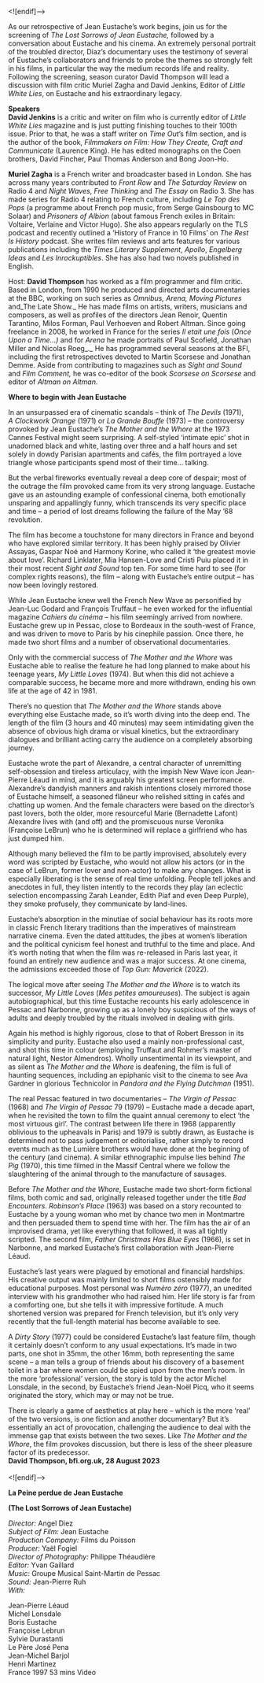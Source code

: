 

<![endif]-->

As our retrospective of Jean Eustache’s work begins, join us for the screening of _The Lost Sorrows of Jean Eustache,_ followed by a conversation about Eustache and his cinema. An extremely personal portrait of the troubled director, Diaz’s documentary uses the testimony of several of Eustache’s collaborators and friends to probe the themes so strongly felt in his films, in particular the way the medium records life and reality. Following the screening, season curator David Thompson will lead a discussion with film critic Muriel Zagha and David Jenkins, Editor of _Little White Lies_, on Eustache and his extraordinary legacy.  

**Speakers**  
**David Jenkins**  is a critic and writer on film who is currently editor of _Little White Lies_ magazine and is just putting finishing touches to their 100th issue. Prior to that, he was a staff writer on _Time_ _Out_’s film section, and is the author of the book, _Filmmakers on Film: How They Create, Craft and Communicate_ (Laurence King). He has edited monographs on the Coen brothers, David Fincher, Paul Thomas Anderson and Bong Joon-Ho.

**Muriel Zagha** is a French writer and broadcaster based in London. She has across many years contributed to _Front Row_ and _The Saturday Review_ on Radio 4 and _Night Waves_, _Free Thinking_ and _The Essay_ on Radio 3. She has made series for Radio 4 relating to French culture, including _Le Top des Pops_ (a programme about French pop music, from Serge Gainsbourg to MC Solaar) and _Prisoners of Albion_ (about famous French exiles in Britain: Voltaire, Verlaine and Victor Hugo). She also appears regularly on the TLS podcast and recently outlined a ‘History of France in 10 Films’ on _The Rest Is History_ podcast. She writes film reviews and arts features for various publications including the _Times Literary Supplement_, _Apollo_, _Engelberg Ideas_ and _Les Inrockuptibles_. She has also had two novels published in English.

Host: **David Thompson** has worked as a film programmer and film critic. Based in London, from 1990 he produced and directed arts documentaries at the BBC, working on such series as _Omnibus, Arena, Moving Pictures_ and_The Late Show._ He has made films on artists, writers, musicians and composers, as well as profiles of the directors Jean Renoir, Quentin Tarantino, Milos Forman, Paul Verhoeven and Robert Altman. Since going freelance in 2008, he worked in France for the series _Il etait une fois_ (_Once Upon a Time…)_ and for _Arena_ he made portraits of Paul Scofield, Jonathan Miller and Nicolas Roeg_._ He has programmed several seasons at the BFI, including the first retrospectives devoted to Martin Scorsese and Jonathan Demme. Aside from contributing to magazines such as _Sight and Sound_ and _Film Comment,_ he was co-editor of the book _Scorsese on Scorsese_ and editor of _Altman on Altman._

**Where to begin with Jean Eustache**

In an unsurpassed era of cinematic scandals – think of _The Devils_ (1971),  
_A Clockwork Orange_ (1971) or _La Grande Bouffe_ (1973) – the controversy provoked by Jean Eustache’s _The Mother and the Whore_ at the 1973 Cannes Festival might seem surprising. A self-styled ‘intimate epic’ shot in unadorned black and white, lasting over three and a half hours and set solely in dowdy Parisian apartments and cafés, the film portrayed a love triangle whose participants spend most of their time… talking.

But the verbal fireworks eventually reveal a deep core of despair; most of the outrage the film provoked came from its very strong language. Eustache gave us an astounding example of confessional cinema, both emotionally unsparing and appallingly funny, which transcends its very specific place and time – a period of lost dreams following the failure of the May ’68 revolution.

The film has become a touchstone for many directors in France and beyond who have explored similar territory. It has been highly praised by Olivier Assayas, Gaspar Noé and Harmony Korine, who called it ‘the greatest movie about love’. Richard Linklater, Mia Hansen-Love and Cristi Puiu placed it in their most recent _Sight and Sound_ top ten. For some time hard to see (for complex rights reasons), the film – along with Eustache’s entire output – has now been lovingly restored.

While Jean Eustache knew well the French New Wave as personified by Jean-Luc Godard and François Truffaut – he even worked for the influential magazine _Cahiers du cinéma_ – his film seemingly arrived from nowhere. Eustache grew up in Pessac, close to Bordeaux in the south-west of France, and was driven to move to Paris by his cinephile passion. Once there, he made two short films and a number of observational documentaries.

Only with the commercial success of _The Mother and the Whore_ was Eustache able to realise the feature he had long planned to make about his teenage years, _My Little Loves_ (1974). But when this did not achieve a comparable success, he became more and more withdrawn, ending his own life at the age of 42 in 1981.

There’s no question that _The Mother and the Whore_ stands above everything else Eustache made, so it’s worth diving into the deep end. The length of the film (3 hours and 40 minutes) may seem intimidating given the absence of obvious high drama or visual kinetics, but the extraordinary dialogues and brilliant acting carry the audience on a completely absorbing journey.

Eustache wrote the part of Alexandre, a central character of unremitting self-obsession and tireless articulacy, with the impish New Wave icon Jean-Pierre Léaud in mind, and it is arguably his greatest screen performance. Alexandre’s dandyish manners and rakish intentions closely mirrored those of Eustache himself, a seasoned flâneur who relished sitting in cafés and chatting up women. And the female characters were based on the director’s past lovers, both the older, more resourceful Marie (Bernadette Lafont) Alexandre lives with (and off) and the promiscuous nurse Veronika (Françoise LeBrun) who he is determined will replace a girlfriend who has just dumped him.

Although many believed the film to be partly improvised, absolutely every word was scripted by Eustache, who would not allow his actors (or in the case of LeBrun, former lover and non-actor) to make any changes. What is especially liberating is the sense of real time unfolding. People tell jokes and anecdotes in full, they listen intently to the records they play (an eclectic selection encompassing Zarah Leander, Edith Piaf and even Deep Purple), they smoke profusely, they communicate by land-lines.

Eustache’s absorption in the minutiae of social behaviour has its roots more in classic French literary traditions than the imperatives of mainstream narrative cinema. Even the dated attitudes, the jibes at women’s liberation and the political cynicism feel honest and truthful to the time and place. And it’s worth noting that when the film was re-released in Paris last year, it found an entirely new audience and was a major success. At one cinema, the admissions exceeded those of _Top Gun: Maverick_ (2022).

The logical move after seeing _The Mother and the Whore_ is to watch its successor, _My Little Loves_ (_Mes petites amoureuses_). The subject is again autobiographical, but this time Eustache recounts his early adolescence in Pessac and Narbonne, growing up as a lonely boy suspicious of the ways of adults and deeply troubled by the rituals involved in dealing with girls.

Again his method is highly rigorous, close to that of Robert Bresson in its simplicity and purity. Eustache also used a mainly non-professional cast, and shot this time in colour (employing Truffaut and Rohmer’s master of natural light, Nestor Almendros). Wholly unsentimental in its viewpoint, and as silent as _The Mother and the Whore_ is deafening, the film is full of haunting sequences, including an epiphanic visit to the cinema to see Ava Gardner in glorious Technicolor in _Pandora and the Flying Dutchman_ (1951).

The real Pessac featured in two documentaries – _The Virgin of Pessac_ (1968) and _The Virgin of Pessac_ 79 (1979) – Eustache made a decade apart, when he revisited the town to film the quaint annual ceremony to elect ‘the most virtuous girl’. The contrast between life there in 1968 (apparently oblivious to the upheavals in Paris) and 1979 is subtly drawn, as Eustache is determined not to pass judgement or editorialise, rather simply to record events much as the Lumière brothers would have done at the beginning of the century (and cinema). A similar ethnographic impulse lies behind _The Pig_ (1970), this time filmed in the Massif Central where we follow the slaughtering of the animal through to the manufacture of sausages.

Before _The Mother and the Whore_, Eustache made two short-form fictional films, both comic and sad, originally released together under the title _Bad Encounters_. _Robinson’s Place_ (1963) was based on a story recounted to Eustache by a young woman who met by chance two men in Montmartre and then persuaded them to spend time with her. The film has the air of an improvised drama, yet like everything that followed, it was all tightly scripted. The second film, _Father Christmas Has Blue Eyes_ (1966), is set in Narbonne, and marked Eustache’s first collaboration with Jean-Pierre Léaud.

Eustache’s last years were plagued by emotional and financial hardships. His creative output was mainly limited to short films ostensibly made for educational purposes. Most personal was _Numéro zéro_ (1977), an unedited interview with his grandmother who had raised him. Her life story is far from a comforting one, but she tells it with impressive fortitude. A much shortened version was prepared for French television, but it’s only very recently that the full-length material has become available to see.

A _Dirty Story_ (1977) could be considered Eustache’s last feature film, though it certainly doesn’t conform to any usual expectations. It’s made in two parts, one shot in 35mm, the other 16mm, both representing the same scene – a man tells a group of friends about his discovery of a basement toilet in a bar where women could be spied upon from the men’s room. In the more ‘professional’ version, the story is told by the actor Michel Lonsdale, in the second, by Eustache’s friend Jean-Noël Picq, who it seems originated the story, which may or may not be true.

There is clearly a game of aesthetics at play here – which is the more ‘real’ of the two versions, is one fiction and another documentary? But it’s essentially an act of provocation, challenging the audience to deal with the immense gap that exists between the two sexes. Like _The Mother and the Whore_, the film provokes discussion, but there is less of the sheer pleasure factor of its predecessor.  
**David Thompson, bfi.org.uk, 28 August 2023**  
<br>
<![endif]-->

**La Peine perdue de Jean Eustache**

**(The Lost Sorrows of Jean Eustache)**

_Director:_ Angel Diez  
_Subject of Film:_ Jean Eustache  
_Production Company:_ Films du Poisson  
_Producer:_ Yaël Fogiel  
_Director of Photography:_ Philippe Théaudière  
_Editor:_ Yvan Gaillard  
_Music:_ Groupe Musical Saint-Martin de Pessac  
_Sound:_ Jean-Pierre Ruh  
_With:_

Jean-Pierre Léaud  
Michel Lonsdale  
Boris Eustache  
Françoise Lebrun  
Sylvie Durastanti  
Le Père José Pena  
Jean-Michel Barjol  
Henri Martinez  
France 1997
53 mins
Video
<!--stackedit_data:
eyJoaXN0b3J5IjpbMTg5ODE4OTE3M119
-->